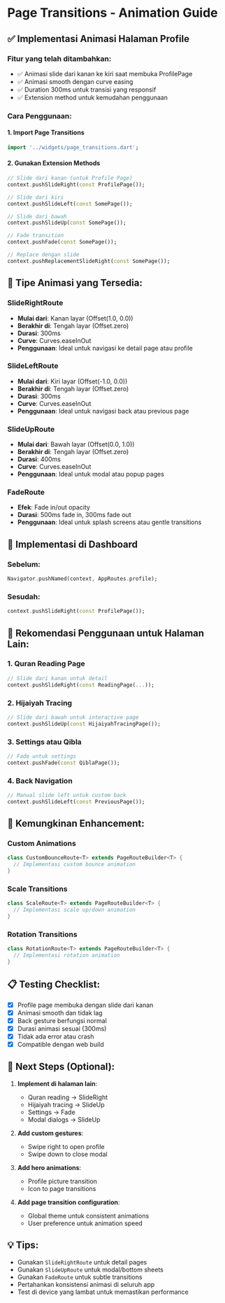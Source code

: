 # Page Transitions - Animation Guide

## ✅ Implementasi Animasi Halaman Profile

### Fitur yang telah ditambahkan:
- ✅ Animasi slide dari kanan ke kiri saat membuka ProfilePage
- ✅ Animasi smooth dengan curve easing
- ✅ Duration 300ms untuk transisi yang responsif
- ✅ Extension method untuk kemudahan penggunaan

### Cara Penggunaan:

#### 1. Import Page Transitions
```dart
import '../widgets/page_transitions.dart';
```

#### 2. Gunakan Extension Methods
```dart
// Slide dari kanan (untuk Profile Page)
context.pushSlideRight(const ProfilePage());

// Slide dari kiri 
context.pushSlideLeft(const SomePage());

// Slide dari bawah
context.pushSlideUp(const SomePage());

// Fade transition
context.pushFade(const SomePage());

// Replace dengan slide
context.pushReplacementSlideRight(const SomePage());
```

## 🔧 Tipe Animasi yang Tersedia:

### SlideRightRoute
- **Mulai dari**: Kanan layar (Offset(1.0, 0.0))
- **Berakhir di**: Tengah layar (Offset.zero)
- **Durasi**: 300ms
- **Curve**: Curves.easeInOut
- **Penggunaan**: Ideal untuk navigasi ke detail page atau profile

### SlideLeftRoute
- **Mulai dari**: Kiri layar (Offset(-1.0, 0.0))
- **Berakhir di**: Tengah layar (Offset.zero)
- **Durasi**: 300ms
- **Curve**: Curves.easeInOut
- **Penggunaan**: Ideal untuk navigasi back atau previous page

### SlideUpRoute
- **Mulai dari**: Bawah layar (Offset(0.0, 1.0))
- **Berakhir di**: Tengah layar (Offset.zero)
- **Durasi**: 400ms
- **Curve**: Curves.easeInOut
- **Penggunaan**: Ideal untuk modal atau popup pages

### FadeRoute
- **Efek**: Fade in/out opacity
- **Durasi**: 500ms fade in, 300ms fade out
- **Penggunaan**: Ideal untuk splash screens atau gentle transitions

## 📱 Implementasi di Dashboard

### Sebelum:
```dart
Navigator.pushNamed(context, AppRoutes.profile);
```

### Sesudah:
```dart
context.pushSlideRight(const ProfilePage());
```

## 🎯 Rekomendasi Penggunaan untuk Halaman Lain:

### 1. Quran Reading Page
```dart
// Slide dari kanan untuk detail
context.pushSlideRight(const ReadingPage(...));
```

### 2. Hijaiyah Tracing
```dart
// Slide dari bawah untuk interactive page
context.pushSlideUp(const HijaiyahTracingPage());
```

### 3. Settings atau Qibla
```dart
// Fade untuk settings
context.pushFade(const QiblaPage());
```

### 4. Back Navigation
```dart
// Manual slide left untuk custom back
context.pushSlideLeft(const PreviousPage());
```

## 🔄 Kemungkinan Enhancement:

### Custom Animations
```dart
class CustomBounceRoute<T> extends PageRouteBuilder<T> {
  // Implementasi custom bounce animation
}
```

### Scale Transitions
```dart
class ScaleRoute<T> extends PageRouteBuilder<T> {
  // Implementasi scale up/down animation
}
```

### Rotation Transitions
```dart
class RotationRoute<T> extends PageRouteBuilder<T> {
  // Implementasi rotation animation
}
```

## 📋 Testing Checklist:

- [x] Profile page membuka dengan slide dari kanan
- [x] Animasi smooth dan tidak lag
- [x] Back gesture berfungsi normal
- [x] Durasi animasi sesuai (300ms)
- [x] Tidak ada error atau crash
- [x] Compatible dengan web build

## 🚀 Next Steps (Optional):

1. **Implement di halaman lain**:
   - Quran reading → SlideRight
   - Hijaiyah tracing → SlideUp
   - Settings → Fade
   - Modal dialogs → SlideUp

2. **Add custom gestures**:
   - Swipe right to open profile
   - Swipe down to close modal

3. **Add hero animations**:
   - Profile picture transition
   - Icon to page transitions

4. **Add page transition configuration**:
   - Global theme untuk consistent animations
   - User preference untuk animation speed

## 💡 Tips:

- Gunakan `SlideRightRoute` untuk detail pages
- Gunakan `SlideUpRoute` untuk modal/bottom sheets
- Gunakan `FadeRoute` untuk subtle transitions
- Pertahankan konsistensi animasi di seluruh app
- Test di device yang lambat untuk memastikan performance
